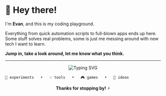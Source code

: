 # 👋 Hey there!

I'm **Evan**, and this is my coding playground.

Everything from quick automation scripts to full-blown apps ends up here. Some stuff solves real problems, some is just me messing around with new tech I want to learn.

**Jump in, take a look around, let me know what you think.**

---

<div align="center">

![Typing SVG](https://readme-typing-svg.demolab.com?font=JetBrains+Mono&size=18&duration=4000&pause=800&color=58A6FF&center=true&vCenter=true&width=500&lines=Learning+new+things+every+day;Building+cool+stuff;Breaking+things%2C+then+fixing+them;Always+experimenting)

</div>

```
🎯 experiments   •   💡 tools   •   🎮 games   •   🚀 ideas
```

<div align="center">

**Thanks for stopping by!** ⚡

</div>
